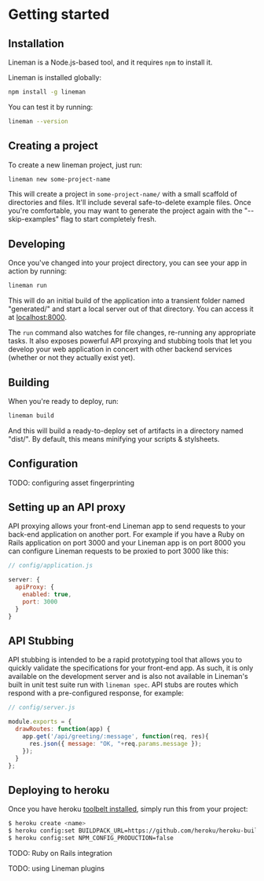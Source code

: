 # Getting started

## Installation

Lineman is a Node.js-based tool, and it requires `npm` to install it.

Lineman is installed globally:

```bash
npm install -g lineman
```

You can test it by running:

```bash
lineman --version
```

## Creating a project

To create a new lineman project, just run:

```bash
lineman new some-project-name
```

This will create a project in `some-project-name/` with a small scaffold of directories and files. It'll include several safe-to-delete example files. Once you're comfortable, you may want to generate the project again with the "--skip-examples" flag to start completely fresh.

## Developing

Once you've changed into your project directory, you can see your app in action by running:

``` bash
lineman run
```

This will do an initial build of the application into a transient folder named "generated/" and start a local server out of that directory. You can access it at [localhost:8000](http://localhost:8000).

The `run` command also watches for file changes, re-running any appropriate tasks. It also exposes powerful API proxying and stubbing tools that let you develop your web application in concert with other backend services (whether or not they actually exist yet).

## Building

When you're ready to deploy, run:

``` bash
lineman build
```

And this will build a ready-to-deploy set of artifacts in a directory named "dist/". By default, this means minifying your scripts & stylsheets.

## Configuration

TODO: configuring asset fingerprinting

## Setting up an API proxy

API proxying allows your front-end Lineman app to send requests to your back-end application on another port. For example if you have a Ruby on Rails application on port 3000 and your Lineman app is on port 8000 you can configure Lineman requests to be proxied to port 3000 like this:

``` js
// config/application.js

server: {
  apiProxy: {
    enabled: true,
    port: 3000
  }
}
```

## API Stubbing

API stubbing is intended to be a rapid prototyping tool that allows you to quickly validate the specifications for your front-end app. As such, it is only available on the development server and is also not available in Lineman's built in unit test suite run with `lineman spec`. API stubs are routes which respond with a pre-configured response, for example:

``` js
// config/server.js

module.exports = {
  drawRoutes: function(app) {
    app.get('/api/greeting/:message', function(req, res){
      res.json({ message: "OK, "+req.params.message });
    });
  }
};
```

## Deploying to heroku
Once you have heroku [toolbelt installed](https://toolbelt.heroku.com/), simply run this from your project:
``` bash
$ heroku create <name>
$ heroku config:set BUILDPACK_URL=https://github.com/heroku/heroku-buildpack-nodejs
$ heroku config:set NPM_CONFIG_PRODUCTION=false
```

TODO: Ruby on Rails integration

TODO: using Lineman plugins
